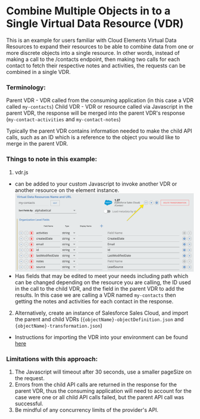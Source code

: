 # Combine Multiple Objects in to a Single Virtual Data Resource (VDR)
This is an example for users familiar with Cloud Elements Virtual Data Resources to expand their resources to be able to combine data from one or more discrete objects into a single resource. In other words, instead of making a call to the /contacts endpoint, then making two calls for each contact to fetch their respective notes and activities, the requests can be combined in a single VDR.

### Terminology:
Parent VDR - VDR called from the consuming application (in this case a VDR called `my-contacts`)
Child VDR - VDR or resource called via Javascript in the parent VDR, the response will be merged into the parent VDR's response (`my-contact-activities` and `my-contact-notes`)

Typically the parent VDR contains information needed to make the child API calls, such as an ID which is a reference to the object you would like to merge in the parent VDR.

### Things to note in this example:
1. vdr.js
  * can be added to your custom Javascript to invoke another VDR or another resource on the element instance.
![JavascriptField](addJavascript.png)
  * Has fields that may be edited to meet your needs including path which can be changed depending on the resource you are calling, the ID used in the call to the child VDR, and the field in the parent VDR to add the results. In this case we are calling a VDR named `my-contacts` then getting the notes and activities for each contact in the response.
2. Alternatively, create an instance of Salesforce Sales Cloud, and import the parent and child VDRs (`{objectName}-objectDefinition.json` and `{objectName}-transformation.json`)
  * Instructions for importing the VDR into your environment can be found [here](https://docs.cloud-elements.com/home/exporting-and-importing-transformations-and-objects-between-environments)

### Limitations with this approach:
1. The Javascript will timeout after 30 seconds, use a smaller pageSize on the request.
2. Errors from the child API calls are returned in the response for the parent VDR, thus the consuming application will need to account for the case were one or all child API calls failed, but the parent API call was successful.
3. Be mindful of any concurrency limits of the provider's API.